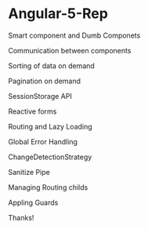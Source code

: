# Angular-5-Rep

<p> Smart component and Dumb Componets<p>
<p> Communication between components<p>
<p> Sorting of data on demand</p>
<p> Pagination on demand</p>
<p> SessionStorage API<p>
<p> Reactive forms</p>
<p> Routing and Lazy Loading</p>
<p> Global Error Handling</p>
<p> ChangeDetectionStrategy</p>
<p> Sanitize Pipe</p>
<p> Managing Routing childs</p>
<p> Appling Guards</p>



 Thanks!

